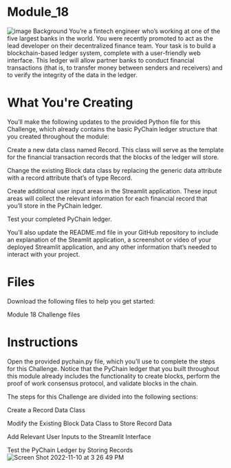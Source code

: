 # Module_18
![image](https://user-images.githubusercontent.com/104800728/201199723-afdfad75-86e9-48b9-ba3a-9252acf38580.png)
Background
You’re a fintech engineer who’s working at one of the five largest banks in the world. You were recently promoted to act as the lead developer on their decentralized finance team. Your task is to build a blockchain-based ledger system, complete with a user-friendly web interface. This ledger will allow partner banks to conduct financial transactions (that is, to transfer money between senders and receivers) and to verify the integrity of the data in the ledger.

# What You're Creating
You’ll make the following updates to the provided Python file for this Challenge, which already contains the basic PyChain ledger structure that you created throughout the module:

Create a new data class named Record. This class will serve as the template for the financial transaction records that the blocks of the ledger will store.

Change the existing Block data class by replacing the generic data attribute with a record attribute that’s of type Record.

Create additional user input areas in the Streamlit application. These input areas will collect the relevant information for each financial record that you’ll store in the PyChain ledger.

Test your completed PyChain ledger.

You’ll also update the README.md file in your GitHub repository to include an explanation of the Steamlit application, a screenshot or video of your deployed Streamlit application, and any other information that’s needed to interact with your project.

# Files
Download the following files to help you get started:

Module 18 Challenge files

# Instructions
Open the provided pychain.py file, which you’ll use to complete the steps for this Challenge. Notice that the PyChain ledger that you built throughout this module already includes the functionality to create blocks, perform the proof of work consensus protocol, and validate blocks in the chain.

The steps for this Challenge are divided into the following sections:

Create a Record Data Class

Modify the Existing Block Data Class to Store Record Data

Add Relevant User Inputs to the Streamlit Interface

Test the PyChain Ledger by Storing Records
![Screen Shot 2022-11-10 at 3 26 49 PM](https://user-images.githubusercontent.com/104800728/201200042-7e47980b-1ffe-4b36-af58-b6177cece4bb.png)
